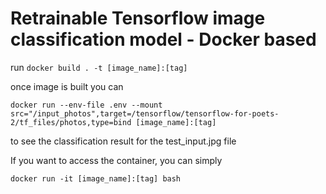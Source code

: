 # Retrainable Tensorflow image classification model - Docker based

run `docker build . -t [image_name]:[tag]`

once image is built you can

`docker run --env-file .env --mount src="/input_photos",target=/tensorflow/tensorflow-for-poets-2/tf_files/photos,type=bind [image_name]:[tag]`

to see the classification result for the test_input.jpg file

If you want to access the container, you can simply

`docker run -it [image_name]:[tag] bash`

